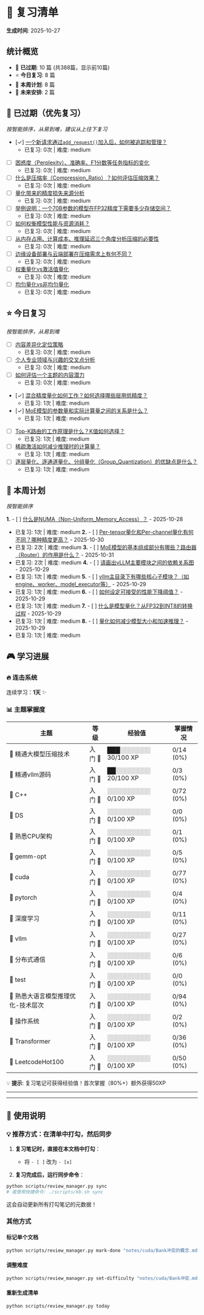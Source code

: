 # 📅 复习清单

**生成时间**: 2025-10-27

## 统计概览

- 🔴 **已过期**: 10 篇 (共388篇，显示前10篇)
- ⭐ **今日复习**: 8 篇
- 📅 **本周计划**: 8 篇
- 📆 **未来安排**: 2 篇

## 🔴 已过期（优先复习）

_按智能排序，从易到难，建议从上往下复习_

- [✓] [一个新请求通过`add_request()`加入后，如何被追踪和管理？](notes/精通vllm源码/一个新请求通过`add_request()`加入后，如何被追踪和管理？.md)
  - 已复习: 0次 | 难度: medium 
- [ ] [困惑度（Perplexity）、准确率、F1分数等任务指标的变化](notes/精通大模型压缩技术/困惑度（Perplexity）、准确率、F1分数等任务指标的变化.md)
  - 已复习: 0次 | 难度: medium 
- [ ] [什么是压缩率（Compression_Ratio）？如何评估压缩效果？](notes/精通大模型压缩技术/什么是压缩率（Compression_Ratio）？如何评估压缩效果？.md)
  - 已复习: 0次 | 难度: medium 
- [ ] [量化带来的精度损失来源分析](notes/精通大模型压缩技术/量化带来的精度损失来源分析.md)
  - 已复习: 0次 | 难度: medium 
- [ ] [举例说明：一个70B参数的模型在FP32精度下需要多少存储空间？](notes/精通大模型压缩技术/举例说明：一个70B参数的模型在FP32精度下需要多少存储空间？.md)
  - 已复习: 0次 | 难度: medium 
- [ ] [如何权衡模型性能与资源消耗？](notes/精通大模型压缩技术/如何权衡模型性能与资源消耗？.md)
  - 已复习: 0次 | 难度: medium 
- [ ] [从内存占用、计算成本、推理延迟三个角度分析压缩的必要性](notes/精通大模型压缩技术/从内存占用、计算成本、推理延迟三个角度分析压缩的必要性.md)
  - 已复习: 0次 | 难度: medium 
- [ ] [边缘设备部署与云端部署在压缩需求上有何不同？](notes/精通大模型压缩技术/边缘设备部署与云端部署在压缩需求上有何不同？.md)
  - 已复习: 0次 | 难度: medium 
- [ ] [权重量化vs激活值量化](notes/精通大模型压缩技术/权重量化vs激活值量化.md)
  - 已复习: 0次 | 难度: medium 
- [ ] [均匀量化vs非均匀量化](notes/精通大模型压缩技术/均匀量化vs非均匀量化.md)
  - 已复习: 0次 | 难度: medium 

## ⭐ 今日复习

_按智能排序，从易到难_

- [ ] [内容差异化定位策略](notes/熟悉各类内容输出工作流/内容差异化定位策略.md)
  - 已复习: 0次 | 难度: medium 
- [ ] [个人专业领域与兴趣的交叉点分析](notes/熟悉各类内容输出工作流/个人专业领域与兴趣的交叉点分析.md)
  - 已复习: 0次 | 难度: medium 
- [ ] [如何评估一个主题的内容潜力](notes/熟悉各类内容输出工作流/如何评估一个主题的内容潜力.md)
  - 已复习: 0次 | 难度: medium 
- [✓] [混合精度量化如何工作？如何选择哪些层用低精度？](notes/熟悉大语言模型推理优化-技术层次/混合精度量化如何工作？如何选择哪些层用低精度？.md)
  - 已复习: 1次 | 难度: medium 
- [✓] [MoE模型的参数量和实际计算量之间的关系是什么？](notes/熟悉大语言模型推理优化-技术层次/MoE模型的参数量和实际计算量之间的关系是什么？.md)
  - 已复习: 1次 | 难度: medium 
- [ ] [Top-K路由的工作原理是什么？K值如何选择？](notes/熟悉大语言模型推理优化-技术层次/Top-K路由的工作原理是什么？K值如何选择？.md)
  - 已复习: 1次 | 难度: medium 
- [ ] [稀疏激活如何减少推理时的计算量？](notes/熟悉大语言模型推理优化-技术层次/稀疏激活如何减少推理时的计算量？.md)
  - 已复习: 1次 | 难度: medium 
- [ ] [逐层量化、逐通道量化、分组量化（Group_Quantization）的优缺点是什么？](notes/熟悉大语言模型推理优化-技术层次/逐层量化、逐通道量化、分组量化（Group_Quantization）的优缺点是什么？.md)
  - 已复习: 1次 | 难度: medium 

## 📅 本周计划

_按智能排序_

**1.** - [ ] [什么是NUMA（Non-Uniform_Memory_Access）？](notes/熟悉CPU架构/什么是NUMA（Non-Uniform_Memory_Access）？.md) - 2025-10-28
  - 已复习: 1次 | 难度: medium
**2.** - [ ] [Per-tensor量化和Per-channel量化有何不同？哪种精度更高？](notes/熟悉大语言模型推理优化-技术层次/Per-tensor量化和Per-channel量化有何不同？哪种精度更高？.md) - 2025-10-30
  - 已复习: 2次 | 难度: medium
**3.** - [ ] [MoE模型的基本组成部分有哪些？路由器（Router）的作用是什么？](notes/熟悉大语言模型推理优化-技术层次/MoE模型的基本组成部分有哪些？路由器（Router）的作用是什么？.md) - 2025-10-31
  - 已复习: 2次 | 难度: medium
**4.** - [ ] [请画出vLLM主要模块之间的依赖关系图](notes/精通vllm源码/请画出vLLM主要模块之间的依赖关系图.md) - 2025-10-29
  - 已复习: 1次 | 难度: medium
**5.** - [ ] [vllm主目录下有哪些核心子模块？（如engine、worker、model_executor等）](notes/精通vllm源码/vllm主目录下有哪些核心子模块？（如engine、worker、model_executor等）.md) - 2025-10-29
  - 已复习: 1次 | 难度: medium
**6.** - [ ] [如何设定可接受的性能下降阈值？](notes/精通大模型压缩技术/如何设定可接受的性能下降阈值？.md) - 2025-10-29
  - 已复习: 1次 | 难度: medium
**7.** - [ ] [什么是模型量化？从FP32到INT8的转换过程](notes/精通大模型压缩技术/什么是模型量化？从FP32到INT8的转换过程.md) - 2025-10-29
  - 已复习: 1次 | 难度: medium
**8.** - [ ] [量化如何减少模型大小和加速推理？](notes/精通大模型压缩技术/量化如何减少模型大小和加速推理？.md) - 2025-10-29
  - 已复习: 1次 | 难度: medium

## 🎮 学习进展

### 🔥 连击系统
连续学习：**1天** ✨

### 📊 主题掌握度

| 主题                              | 等级   | 经验值               | 掌握情况  |
| --------------------------------- | ------ | -------------------- | --------- |
| 🌟 精通大模型压缩技术              | 入门 🌱 | ███░░░░░░░ 30/100 XP | 0/14 (0%) |
| 🌟 精通vllm源码                    | 入门 🌱 | ██░░░░░░░░ 20/100 XP | 0/3 (0%)  |
| 🌟 C++                             | 入门 🌱 | ░░░░░░░░░░ 0/100 XP  | 0/72 (0%) |
| 🌟 DS                              | 入门 🌱 | ░░░░░░░░░░ 0/100 XP  | 0/0 (0%)  |
| 🌟 熟悉CPU架构                     | 入门 🌱 | ░░░░░░░░░░ 0/100 XP  | 0/1 (0%)  |
| 🌟 gemm-opt                        | 入门 🌱 | ░░░░░░░░░░ 0/100 XP  | 0/5 (0%)  |
| 🌟 cuda                            | 入门 🌱 | ░░░░░░░░░░ 0/100 XP  | 0/77 (0%) |
| 🌟 pytorch                         | 入门 🌱 | ░░░░░░░░░░ 0/100 XP  | 0/4 (0%)  |
| 🌟 深度学习                        | 入门 🌱 | ░░░░░░░░░░ 0/100 XP  | 0/11 (0%) |
| 🌟 vllm                            | 入门 🌱 | ░░░░░░░░░░ 0/100 XP  | 0/27 (0%) |
| 🌟 分布式通信                      | 入门 🌱 | ░░░░░░░░░░ 0/100 XP  | 0/6 (0%)  |
| 🌟 test                            | 入门 🌱 | ░░░░░░░░░░ 0/100 XP  | 0/0 (0%)  |
| 🌟 熟悉大语言模型推理优化-技术层次 | 入门 🌱 | ░░░░░░░░░░ 0/100 XP  | 0/94 (0%) |
| 🌟 操作系统                        | 入门 🌱 | ░░░░░░░░░░ 0/100 XP  | 0/2 (0%)  |
| 🌟 Transformer                     | 入门 🌱 | ░░░░░░░░░░ 0/100 XP  | 0/36 (0%) |
| 🌟 LeetcodeHot100                  | 入门 🌱 | ░░░░░░░░░░ 0/100 XP  | 0/50 (0%) |

💡 **提示**: 复习笔记可获得经验值！首次掌握（80%+）额外获得50XP

---

---

## 📖 使用说明

### 💡 推荐方式：在清单中打勾，然后同步

1. **复习笔记时，直接在本文档中打勾**：
   - 将 `- [ ]` 改为 `- [x]`
   
2. **复习完成后，运行同步命令**：
```bash
python scripts/review_manager.py sync
# 或使用快捷命令: ./scripts/kb.sh sync
```

这会自动更新所有打勾笔记的元数据！

### 其他方式

#### 标记单个文档
```bash
python scripts/review_manager.py mark-done "notes/cuda/Bank冲突的概念.md"
```

#### 调整难度
```bash
python scripts/review_manager.py set-difficulty "notes/cuda/Bank冲突.md" hard
```

#### 重新生成清单
```bash
python scripts/review_manager.py today
```
